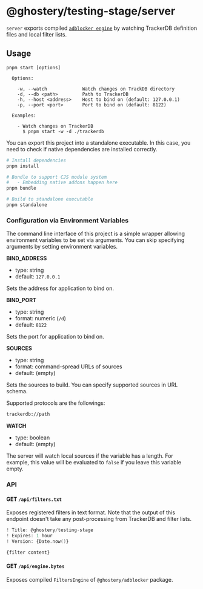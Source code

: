# @ghostery/testing-stage/server

`server` exports compiled [`adblocker engine`](https://github.com/ghostery/adblocker) by watching TrackerDB definition files and local filter lists.

## Usage

```
pnpm start [options]

  Options:

    -w, --watch             Watch changes on TrackDB directory
    -d, --db <path>         Path to TrackerDB
    -h, --host <address>    Host to bind on (default: 127.0.0.1)
    -p, --port <port>       Port to bind on (default: 8122)

  Examples:

    - Watch changes on TrackerDB
      $ pnpm start -w -d ./trackerdb
```

You can export this project into a standalone executable.
In this case, you need to check if native dependencies are installed correctly.

```sh
# Install dependencies
pnpm install

# Bundle to support CJS module system
#   - Embedding native addons happen here
pnpm bundle

# Build to standalone executable
pnpm standalone
```

### Configuration via Environment Variables

The command line interface of this project is a simple wrapper allowing environment variables to be set via arguments.
You can skip specifying arguments by setting environment variables.

**BIND_ADDRESS**

- type: string
- default: `127.0.0.1`

Sets the address for application to bind on.

**BIND_PORT**

- type: string
- format: numeric (`/d`)
- default: `8122`

Sets the port for application to bind on.

**SOURCES**

- type: string
- format: command-spread URLs of sources
- default: (empty)

Sets the sources to build.
You can specify supported sources in URL schema.

Supported protocols are the followings:

```sh
trackerdb://path
```

**WATCH**

- type: boolean
- default: (empty)

The server will watch local sources if the variable has a length.
For example, this value will be evaluated to `false` if you leave this variable empty.

### API

#### GET `/api/filters.txt`

Exposes registered filters in text format.
Note that the output of this endpoint doesn't take any post-processing from TrackerDB and filter lists.

```adb
! Title: @ghostery/testing-stage
! Expires: 1 hour
! Version: {Date.now()}

{filter content}
```

#### GET `/api/engine.bytes`

Exposes compiled `FiltersEngine` of `@ghostery/adblocker` package.
